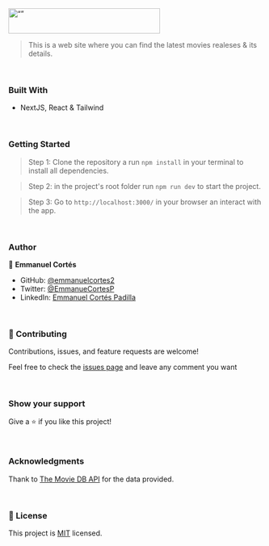 <img src="https://www.themoviedb.org/assets/2/v4/logos/v2/blue_long_2-9665a76b1ae401a510ec1e0ca40ddcb3b0cfe45f1d51b77a308fea0845885648.svg" alt= “” width="300" height="50">

<br>

> This is a web site where you can find the latest movies realeses & its details.

<br>

### Built With

- NextJS, React & Tailwind

<br>

### Getting Started  
>Step 1: Clone the repository a run `npm install` in your terminal to install all dependencies.

>Step 2: in the project's root folder run `npm run dev` to start the project.

>Step 3: Go to `http://localhost:3000/` in your browser an interact with the app.

<br>

### Author

👤 **Emmanuel Cortés**

- GitHub: [@emmanuelcortes2](https://github.com/emmanuelcortes2)
- Twitter: [@EmmanueCortesP](https://twitter.com/EmmanuelCortesP)
- LinkedIn: [Emmanuel Cortés Padilla](www.linkedin.com/in/emmanuel-cortés-padilla-490982140)

<br>

### 🤝 Contributing

Contributions, issues, and feature requests are welcome!

Feel free to check the [issues page](https://github.com/emmanuelcortes2/movie-database/issues) and leave any comment you want

<br>

### Show your support

Give a ⭐ if you like this project!

<br>

### Acknowledgments

Thank to [The Movie DB API](https://www.themoviedb.org/) for the data provided. 

<br>

### 📝 License

This project is [MIT](./LICENSE) licensed.